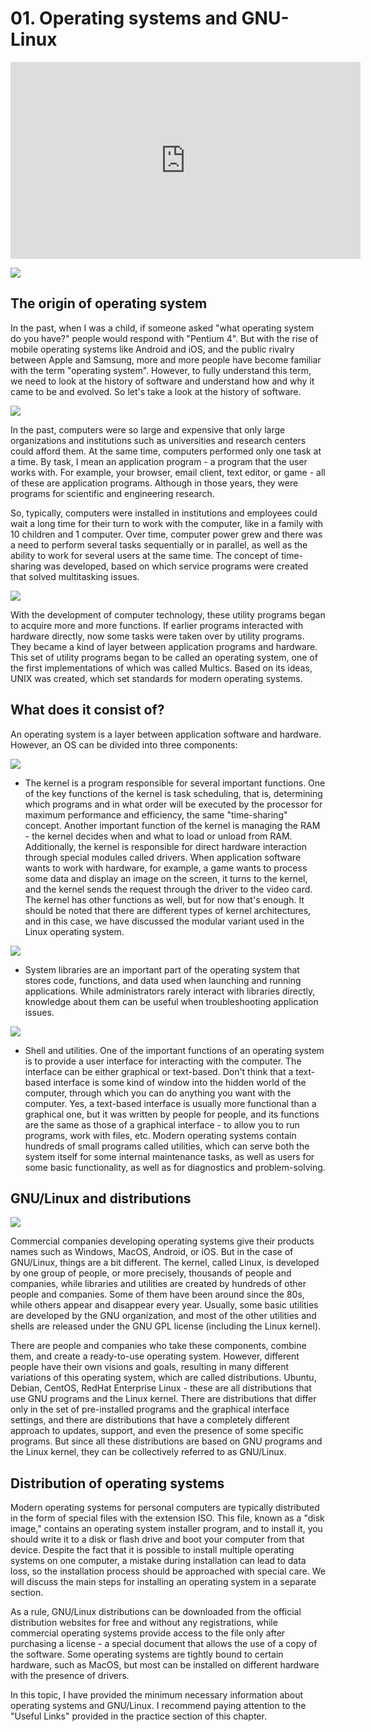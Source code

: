 # 01. Operating systems and GNU-Linux

<iframe width="560" height="315" src="https://www.youtube.com/embed/BpEZgAw1lLU" title="YouTube video player" frameborder="0" allow="accelerometer; autoplay; clipboard-write; encrypted-media; gyroscope; picture-in-picture" allowfullscreen></iframe>

![](images/logo.png)

## The origin of operating system

In the past, when I was a child, if someone asked "what operating system do you have?" people would respond with "Pentium 4". But with the rise of mobile operating systems like Android and iOS, and the public rivalry between Apple and Samsung, more and more people have become familiar with the term "operating system". However, to fully understand this term, we need to look at the history of software and understand how and why it came to be and evolved. So let's take a look at the history of software.

![](images/eniac.png)

In the past, computers were so large and expensive that only large organizations and institutions such as universities and research centers could afford them. At the same time, computers performed only one task at a time. By task, I mean an application program - a program that the user works with. For example, your browser, email client, text editor, or game - all of these are application programs. Although in those years, they were programs for scientific and engineering research.

So, typically, computers were installed in institutions and employees could wait a long time for their turn to work with the computer, like in a family with 10 children and 1 computer. Over time, computer power grew and there was a need to perform several tasks sequentially or in parallel, as well as the ability to work for several users at the same time. The concept of time-sharing was developed, based on which service programs were created that solved multitasking issues.

![](images/os.png)

With the development of computer technology, these utility programs began to acquire more and more functions. If earlier programs interacted with hardware directly, now some tasks were taken over by utility programs. They became a kind of layer between application programs and hardware. This set of utility programs began to be called an operating system, one of the first implementations of which was called Multics. Based on its ideas, UNIX was created, which set standards for modern operating systems.

## What does it consist of?

An operating system is a layer between application software and hardware. However, an OS can be divided into three components:

![](images/kernel.png)

- The kernel is a program responsible for several important functions. One of the key functions of the kernel is task scheduling, that is, determining which programs and in what order will be executed by the processor for maximum performance and efficiency, the same "time-sharing" concept. Another important function of the kernel is managing the RAM - the kernel decides when and what to load or unload from RAM. Additionally, the kernel is responsible for direct hardware interaction through special modules called drivers. When application software wants to work with hardware, for example, a game wants to process some data and display an image on the screen, it turns to the kernel, and the kernel sends the request through the driver to the video card. The kernel has other functions as well, but for now that's enough. It should be noted that there are different types of kernel architectures, and in this case, we have discussed the modular variant used in the Linux operating system.

![](images/libs.png)

- System libraries are an important part of the operating system that stores code, functions, and data used when launching and running applications. While administrators rarely interact with libraries directly, knowledge about them can be useful when troubleshooting application issues.

![](images/shell.png)

- Shell and utilities. One of the important functions of an operating system is to provide a user interface for interacting with the computer. The interface can be either graphical or text-based. Don't think that a text-based interface is some kind of window into the hidden world of the computer, through which you can do anything you want with the computer. Yes, a text-based interface is usually more functional than a graphical one, but it was written by people for people, and its functions are the same as those of a graphical interface - to allow you to run programs, work with files, etc. Modern operating systems contain hundreds of small programs called utilities, which can serve both the system itself for some internal maintenance tasks, as well as users for some basic functionality, as well as for diagnostics and problem-solving.

## GNU/Linux and distributions

![](images/gnu-linux.png)

Commercial companies developing operating systems give their products names such as Windows, MacOS, Android, or iOS. But in the case of GNU/Linux, things are a bit different. The kernel, called Linux, is developed by one group of people, or more precisely, thousands of people and companies, while libraries and utilities are created by hundreds of other people and companies. Some of them have been around since the 80s, while others appear and disappear every year. Usually, some basic utilities are developed by the GNU organization, and most of the other utilities and shells are released under the GNU GPL license (including the Linux kernel).

There are people and companies who take these components, combine them, and create a ready-to-use operating system. However, different people have their own visions and goals, resulting in many different variations of this operating system, which are called distributions. Ubuntu, Debian, CentOS, RedHat Enterprise Linux - these are all distributions that use GNU programs and the Linux kernel. There are distributions that differ only in the set of pre-installed programs and the graphical interface settings, and there are distributions that have a completely different approach to updates, support, and even the presence of some specific programs. But since all these distributions are based on GNU programs and the Linux kernel, they can be collectively referred to as GNU/Linux.

## Distribution of operating systems

Modern operating systems for personal computers are typically distributed in the form of special files with the extension ISO. This file, known as a "disk image," contains an operating system installer program, and to install it, you should write it to a disk or flash drive and boot your computer from that device. Despite the fact that it is possible to install multiple operating systems on one computer, a mistake during installation can lead to data loss, so the installation process should be approached with special care. We will discuss the main steps for installing an operating system in a separate section.

As a rule, GNU/Linux distributions can be downloaded from the official distribution websites for free and without any registrations, while commercial operating systems provide access to the file only after purchasing a license - a special document that allows the use of a copy of the software. Some operating systems are tightly bound to certain hardware, such as MacOS, but most can be installed on different hardware with the presence of drivers.

In this topic, I have provided the minimum necessary information about operating systems and GNU/Linux. I recommend paying attention to the "Useful Links" provided in the practice section of this chapter.
